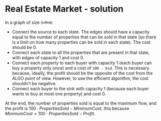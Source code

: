 # Real Estate Market - solution

In a graph of size `S+M+N`:
- Connect the source to each state. The edges should have a capacity equal to the number of properties that can be sold in that state (so there is a limit on how many properties can be sold in each state). The cost should be 0.
- Connect each state to all the properties that are present in that state, with edges of capacity 1 and cost 0.
- Connect each property to each buyer with capacity 1 (each buyer can buy a property only once) and a cost of `100 - bid`. This is necessary because, ideally, the profit should be the opposite of the cost from the ALGO point of view. However, to use the efficient algorithm, the cost shouldn't be negative.
- Connect each buyer to the sink with capacity 1 (because each buyer wants to buy at most one property) and cost 0.

At the end, the number of properties sold is equal to the maximum flow, and the profit is $100 \cdot PropertiesSold - MinimumCost$, this because $MinimumCost = 100 \cdot PropertiesSold - Profit$.